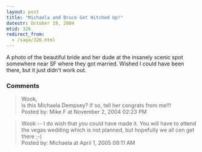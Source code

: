```yaml
---
layout: post
title: "Michaela and Bruce Get Hitched Up!"
datestr: October 19, 2004
mtid: 326
redirect_from:
  - /saga/326.html
---
```


A photo of the beautiful bride and her dude at the insanely scenic spot somewhere near
SF where they got married.  Wished I could have been there, but it just didn't work out.

### Comments

<blockquote>
Wook,<br />
Is this Michaela Dempsey?  If so, tell her congrats from me!!!
<div class="comment-meta">Posted by: Mike F at November  2, 2004 02:23 PM</div> </blockquote>

<blockquote>
Wook -- I do wish that you could have made it. You will have to attend the vegas wedding which is not planned, but hopefully we all cen get there ;-)
<div class="comment-meta">Posted by: Michaela at April  1, 2005 09:11 AM</div> </blockquote>

